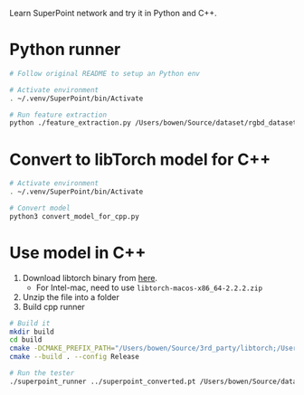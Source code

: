 Learn SuperPoint network and try it in Python and C++.

# Python runner

```zsh
# Follow original README to setup an Python env

# Activate environment
. ~/.venv/SuperPoint/bin/Activate

# Run feature extraction 
python ./feature_extraction.py /Users/bowen/Source/dataset/rgbd_dataset_freiburg1_xyz/rgb [--waitkey 1000000]
```

# Convert to libTorch model for C++

```zsh
# Activate environment
. ~/.venv/SuperPoint/bin/Activate

# Convert model
python3 convert_model_for_cpp.py
```

# Use model in C++

1. Download libtorch binary from [here](https://download.pytorch.org/libtorch/cpu/).
    * For Intel-mac, need to use `libtorch-macos-x86_64-2.2.2.zip`
2. Unzip the file into a folder
3. Build cpp runner
```zsh
# Build it
mkdir build
cd build
cmake -DCMAKE_PREFIX_PATH="/Users/bowen/Source/3rd_party/libtorch;/Users/bowen/Source/3rd_party/build_opencv" ..
cmake --build . --config Release

# Run the tester
./superpoint_runner ../superpoint_converted.pt /Users/bowen/Source/dataset/rgbd_dataset_freiburg1_xyz
```
